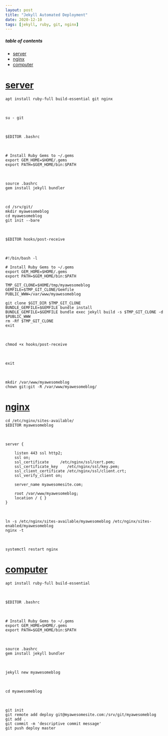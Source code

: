 ```yaml
---
layout: post
title: "Jekyll Automated Deployment"
date: 2020-12-10
tags: [jekyll, ruby, git, nginx]
---
```


##### table of contents
- [server](#server)
- [nginx](#nginx)
- [computer](#computer)

# [server](#server)

```
apt install ruby-full build-essential git nginx
```

<br />

```
su - git
```

<br />

```
$EDITOR .bashrc
```

<br />

```
# Install Ruby Gems to ~/.gems
export GEM_HOME=$HOME/.gems
export PATH=$GEM_HOME/bin:$PATH
```

<br />

```
source .bashrc
gem install jekyll bundler
```

<br />

```
cd /srv/git/
mkdir myawesomeblog
cd myawesomeblog
git init --bare
```

<br />

```
$EDITOR hooks/post-receive
```

<br />

```
#!/bin/bash -l

# Install Ruby Gems to ~/.gems
export GEM_HOME=$HOME/.gems
export PATH=$GEM_HOME/bin:$PATH

TMP_GIT_CLONE=$HOME/tmp/myawesomeblog
GEMFILE=$TMP_GIT_CLONE/Gemfile
PUBLIC_WWW=/var/www/myawesomeblog

git clone $GIT_DIR $TMP_GIT_CLONE
BUNDLE_GEMFILE=$GEMFILE bundle install
BUNDLE_GEMFILE=$GEMFILE bundle exec jekyll build -s $TMP_GIT_CLONE -d $PUBLIC_WWW
rm -Rf $TMP_GIT_CLONE
exit
```

<br />

```
chmod +x hooks/post-receive
```

<br />

```
exit
```

<br />

```
mkdir /var/www/myawesomeblog
chown git:git -R /var/www/myawesomeblog/
```

# [nginx](#nginx)

```
cd /etc/nginx/sites-available/
$EDITOR myawesomeblog
```

<br />

```
server {

    listen 443 ssl http2;
    ssl on;
    ssl_certificate     /etc/nginx/ssl/cert.pem;
    ssl_certificate_key    /etc/nginx/ssl/key.pem;
    ssl_client_certificate /etc/nginx/ssl/client.crt;
    ssl_verify_client on;

    server_name myawesomesite.com;

    root /var/www/myawesomeblog;
    location / { }
}
```

<br />

```
ln -s /etc/nginx/sites-available/myawesomeblog /etc/nginx/sites-enabled/myawesomeblog
nginx -t
```

<br />

```
systemctl restart nginx
```

# [computer](#computer)

```
apt install ruby-full build-essential
```

<br />

```
$EDITOR .bashrc
```

<br />

```
# Install Ruby Gems to ~/.gems
export GEM_HOME=$HOME/.gems
export PATH=$GEM_HOME/bin:$PATH
```

<br />

```
source .bashrc
gem install jekyll bundler
```

<br />

```
jekyll new myawesomeblog
```

<br />

```
cd myawesomeblog
```

<br />

```
git init
git remote add deploy git@myawesomesite.com:/srv/git/myawesomeblog
git add .
git commit -m 'descriptive commit message'
git push deploy master
```

